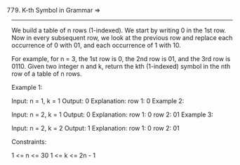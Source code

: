 779. K-th Symbol in Grammar  =>
---------------------------

We build a table of n rows (1-indexed). We start by writing 0 in the 1st row. Now in every subsequent row, we look at the previous row and replace each occurrence of 0 with 01, and each occurrence of 1 with 10.

For example, for n = 3, the 1st row is 0, the 2nd row is 01, and the 3rd row is 0110.
Given two integer n and k, return the kth (1-indexed) symbol in the nth row of a table of n rows.

 

Example 1:

Input: n = 1, k = 1
Output: 0
Explanation: row 1: 0
Example 2:

Input: n = 2, k = 1
Output: 0
Explanation: 
row 1: 0
row 2: 01
Example 3:

Input: n = 2, k = 2
Output: 1
Explanation: 
row 1: 0
row 2: 01
 

Constraints:

1 <= n <= 30
1 <= k <= 2n - 1
